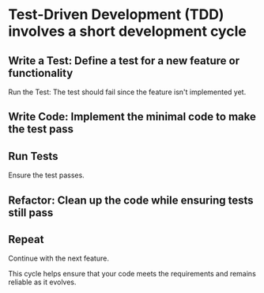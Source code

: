 # Test-Driven Development (TDD) involves a short development cycle

## Write a Test: Define a test for a new feature or functionality

Run the Test: The test should fail since the feature isn't implemented yet.

## Write Code: Implement the minimal code to make the test pass

## Run Tests

Ensure the test passes.

## Refactor: Clean up the code while ensuring tests still pass

## Repeat

Continue with the next feature.

This cycle helps ensure that your code meets the requirements and remains reliable as it evolves.
